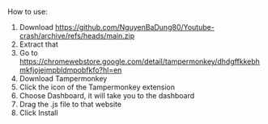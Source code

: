 How to use:
1. Download https://github.com/NguyenBaDung80/Youtube-crash/archive/refs/heads/main.zip
2. Extract that
3. Go to https://chromewebstore.google.com/detail/tampermonkey/dhdgffkkebhmkfjojejmpbldmpobfkfo?hl=en
4. Download Tampermonkey
5. Click the icon of the Tampermonkey extension
6. Choose Dashboard, it will take you to the dashboard
7. Drag the .js file to that website
8. Click Install
